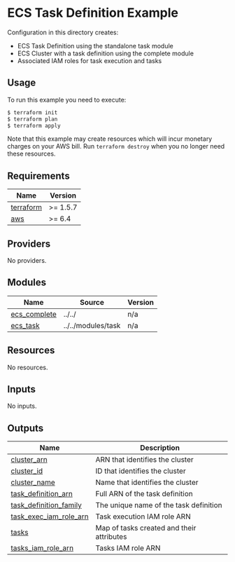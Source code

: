 # ECS Task Definition Example

Configuration in this directory creates:

- ECS Task Definition using the standalone task module
- ECS Cluster with a task definition using the complete module
- Associated IAM roles for task execution and tasks

## Usage

To run this example you need to execute:

```bash
$ terraform init
$ terraform plan
$ terraform apply
```

Note that this example may create resources which will incur monetary charges on your AWS bill. Run `terraform destroy` when you no longer need these resources.

<!-- BEGIN_TF_DOCS -->

## Requirements

| Name                                                                     | Version  |
| ------------------------------------------------------------------------ | -------- |
| <a name="requirement_terraform"></a> [terraform](#requirement_terraform) | >= 1.5.7 |
| <a name="requirement_aws"></a> [aws](#requirement_aws)                   | >= 6.4   |

## Providers

No providers.

## Modules

| Name                                                                    | Source             | Version |
| ----------------------------------------------------------------------- | ------------------ | ------- |
| <a name="module_ecs_complete"></a> [ecs_complete](#module_ecs_complete) | ../../             | n/a     |
| <a name="module_ecs_task"></a> [ecs_task](#module_ecs_task)             | ../../modules/task | n/a     |

## Resources

No resources.

## Inputs

No inputs.

## Outputs

| Name                                                                                                  | Description                               |
| ----------------------------------------------------------------------------------------------------- | ----------------------------------------- |
| <a name="output_cluster_arn"></a> [cluster_arn](#output_cluster_arn)                                  | ARN that identifies the cluster           |
| <a name="output_cluster_id"></a> [cluster_id](#output_cluster_id)                                     | ID that identifies the cluster            |
| <a name="output_cluster_name"></a> [cluster_name](#output_cluster_name)                               | Name that identifies the cluster          |
| <a name="output_task_definition_arn"></a> [task_definition_arn](#output_task_definition_arn)          | Full ARN of the task definition           |
| <a name="output_task_definition_family"></a> [task_definition_family](#output_task_definition_family) | The unique name of the task definition    |
| <a name="output_task_exec_iam_role_arn"></a> [task_exec_iam_role_arn](#output_task_exec_iam_role_arn) | Task execution IAM role ARN               |
| <a name="output_tasks"></a> [tasks](#output_tasks)                                                    | Map of tasks created and their attributes |
| <a name="output_tasks_iam_role_arn"></a> [tasks_iam_role_arn](#output_tasks_iam_role_arn)             | Tasks IAM role ARN                        |

<!-- END_TF_DOCS -->
